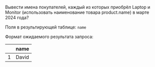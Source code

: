 Вывести имена покупателей, каждый из которых приобрёл Laptop и Monitor (использовать наименование товара product.name) в марте 2024 года?

Поля в результирующей таблице:
`name`

Формат ожидаемого результата запроса:

|   | name |
|---| -------- |
| 1 | David |